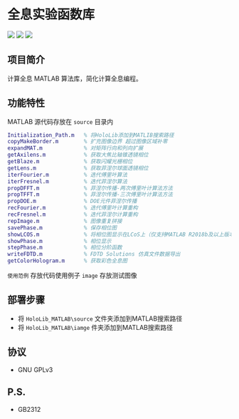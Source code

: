 # 全息实验函数库
![](https://img.shields.io/badge/build-passing-brightgreen)
![](https://img.shields.io/badge/language-MATLAB-orange)
![](https://img.shields.io/badge/license-GPLv3-lightgrey)


## 项目简介

计算全息 MATLAB 算法库，简化计算全息编程。

## 功能特性

MATLAB 源代码存放在 `source` 目录内

``` MATLAB
Initialization_Path.m   % 将HoloLib添加到MATLIB搜索路径
copyMakeBorder.m        % 扩充图像边界 超过图像区域补零
expandMAT.m             % 对矩阵行向和列向扩展
getAxilens.m            % 获取大焦比轴锥透镜相位
getBlaze.m              % 获取闪耀光栅相位
getLens.m               % 获取菲涅尔球面透镜相位
iterFourier.m           % 迭代傅里叶算法
iterFresnel.m           % 迭代菲涅尔算法
propDFFT.m              % 菲涅尔传播-两次傅里叶计算法方法
propTFFT.m              % 菲涅尔传播-三次傅里叶计算法方法
propDOE.m               % DOE元件菲涅尔传播
recFourier.m            % 迭代傅里叶计算重构
recFresnel.m            % 迭代菲涅尔计算重构
repImage.m              % 图像重复拼接
savePhase.m             % 保存相位图
showLCOS.m              % 将相位图显示在LCoS上（仅支持MATLAB R2018b及以上版本）
showPhase.m             % 相位显示
stepPhase.m             % 相位分阶函数
writeFDTD.m             % FDTD Solutions 仿真文件数据导出
getColorHologram.m      % 获取彩色全息图
```
`使用范例`  存放代码使用例子
`image`    存放测试图像

## 部署步骤
- 将 `HoloLib_MATLAB\source` 文件夹添加到MATLAB搜索路径
- 将 `HoloLib_MATLAB\iamge`  件夹添加到MATLAB搜索路径

## 协议

* GNU GPLv3

## P.S.
* GB2312
